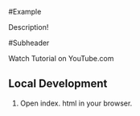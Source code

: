 #Example

Description!

#Subheader 

Watch Tutorial on YouTube.com

## Local Development

1. Open index. html in your browser.